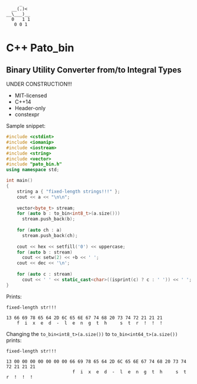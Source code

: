          _
      __(.)<
    __\___)__  
      0   1 1
       0 0 1
                                                                               
# C++ Pato_bin                                                       
## Binary Utility Converter from/to Integral Types 
                                                                         
UNDER CONSTRUCTION!!!                            
                                                                             
* MIT-licensed
* C++14
* Header-only 
* constexpr

Sample snippet:                                                                        

```c++
#include <cstdint>
#include <iomanip>
#include <iostream>
#include <string>
#include <vector>
#include "pato_bin.h"
using namespace std;

int main()
{
    string a { "fixed-length strings!!!" };    
    cout << a << "\n\n";
    
    vector<byte_t> stream;
    for (auto b : to_bin<int8_t>(a.size()))
      stream.push_back(b);
    
    for (auto ch : a)
      stream.push_back(ch);
    
    cout << hex << setfill('0') << uppercase;
    for (auto b : stream)
      cout << setw(2) << +b << ' ';
    cout << dec << '\n';
    
    for (auto c : stream)
      cout << ' ' << static_cast<char>((isprint(c) ? c : ' ')) << ' ';
}
```

Prints:
```
fixed-length str!!!

13 66 69 78 65 64 2D 6C 65 6E 67 74 68 20 73 74 72 21 21 21
    f  i  x  e  d  -  l  e  n  g  t  h     s  t  r  !  !  !
```

Changing the `to_bin<int8_t>(a.size())` to `to_bin<int64_t>(a.size())` prints:

```
fixed-length str!!!

13 00 00 00 00 00 00 00 66 69 78 65 64 2D 6C 65 6E 67 74 68 20 73 74 72 21 21 21
                         f  i  x  e  d  -  l  e  n  g  t  h     s  t  r  !  !  !
```
